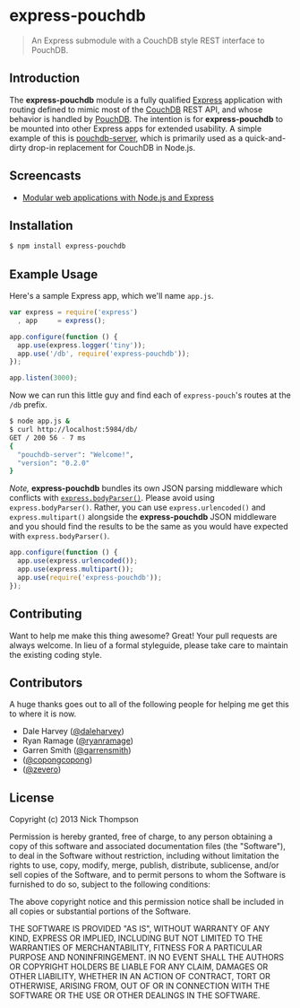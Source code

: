 # express-pouchdb

> An Express submodule with a CouchDB style REST interface to PouchDB.

## Introduction

The **express-pouchdb** module is a fully qualified [Express](http://expressjs.com/) application with routing defined to 
mimic most of the [CouchDB](http://couchdb.apache.org/) REST API, and whose behavior is handled by 
[PouchDB](http://pouchdb.com/). The intention is for **express-pouchdb** to be mounted into other Express apps for 
extended usability. A simple example of this is [pouchdb-server](https://github.com/nick-thompson/pouchdb-server), 
which is primarily used as a quick-and-dirty drop-in replacement for CouchDB in Node.js.

## Screencasts

* [Modular web applications with Node.js and Express](http://vimeo.com/56166857)

## Installation

```bash
$ npm install express-pouchdb
```

## Example Usage

Here's a sample Express app, which we'll name `app.js`.

```javascript
var express = require('express')
  , app     = express();

app.configure(function () {
  app.use(express.logger('tiny'));
  app.use('/db', require('express-pouchdb'));
});

app.listen(3000);
```

Now we can run this little guy and find each of `express-pouch`'s routes at the `/db` prefix.

```bash
$ node app.js &
$ curl http://localhost:5984/db/
GET / 200 56 - 7 ms
{
  "pouchdb-server": "Welcome!",
  "version": "0.2.0"
}
```

*Note,* **express-pouchdb** bundles its own JSON parsing middleware which conflicts with 
[`express.bodyParser()`](http://expressjs.com/api.html#bodyParser). Please avoid using `express.bodyParser()`. Rather,
you can use `express.urlencoded()` and `express.multipart()` alongside the **express-pouchdb** JSON middleware 
and you should find the results to be the same as you would have expected with `express.bodyParser()`.

```javascript
app.configure(function () {
  app.use(express.urlencoded());
  app.use(express.multipart());
  app.use(require('express-pouchdb'));
});
```

## Contributing

Want to help me make this thing awesome? Great! Your pull requests are always
welcome. In lieu of a formal styleguide, please take care to maintain the existing coding style.

## Contributors

A huge thanks goes out to all of the following people for helping me get this to where it is now.

* Dale Harvey ([@daleharvey](https://github.com/daleharvey))
* Ryan Ramage ([@ryanramage](https://github.com/ryanramage))
* Garren Smith ([@garrensmith](https://github.com/garrensmith))
* ([@copongcopong](https://github.com/copongcopong))
* ([@zevero](https://github.com/zevero))

## License

Copyright (c) 2013 Nick Thompson

Permission is hereby granted, free of charge, to any person
obtaining a copy of this software and associated documentation
files (the "Software"), to deal in the Software without
restriction, including without limitation the rights to use,
copy, modify, merge, publish, distribute, sublicense, and/or sell
copies of the Software, and to permit persons to whom the
Software is furnished to do so, subject to the following
conditions:

The above copyright notice and this permission notice shall be
included in all copies or substantial portions of the Software.

THE SOFTWARE IS PROVIDED "AS IS", WITHOUT WARRANTY OF ANY KIND,
EXPRESS OR IMPLIED, INCLUDING BUT NOT LIMITED TO THE WARRANTIES
OF MERCHANTABILITY, FITNESS FOR A PARTICULAR PURPOSE AND
NONINFRINGEMENT. IN NO EVENT SHALL THE AUTHORS OR COPYRIGHT
HOLDERS BE LIABLE FOR ANY CLAIM, DAMAGES OR OTHER LIABILITY,
WHETHER IN AN ACTION OF CONTRACT, TORT OR OTHERWISE, ARISING
FROM, OUT OF OR IN CONNECTION WITH THE SOFTWARE OR THE USE OR
OTHER DEALINGS IN THE SOFTWARE.

